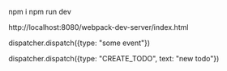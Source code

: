 npm i
npm run dev

http://localhost:8080/webpack-dev-server/index.html

dispatcher.dispatch({type: "some event"})

dispatcher.dispatch({type: "CREATE_TODO", text: "new todo"})